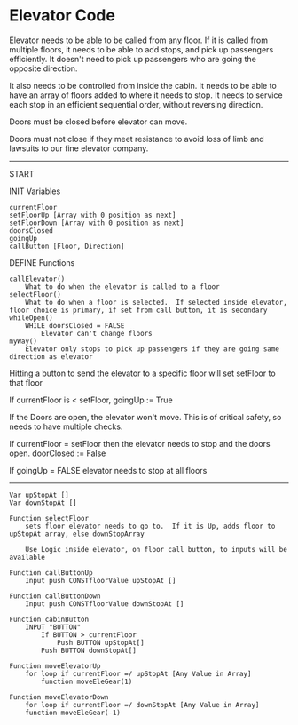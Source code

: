 # Elevator Code


Elevator needs to be able to be called from any floor.  If it is called from multiple floors, it needs to be able to add stops, and pick up passengers efficiently.  It doesn't need to pick up passengers who are going the opposite direction.

It also needs to be controlled from inside the cabin.  It needs to be able to have an array of floors added to where it needs to stop.  It needs to service each stop in an efficient sequential order, without reversing direction.

Doors must be closed before elevator can move.

Doors must not close if they meet resistance to avoid loss of limb and lawsuits to our fine elevator company.

***

START

INIT Variables

    currentFloor
    setFloorUp [Array with 0 position as next]
    setFloorDown [Array with 0 position as next]
    doorsClosed
    goingUp
    callButton [Floor, Direction]

DEFINE Functions

    callElevator()
        What to do when the elevator is called to a floor
    selectFloor()
        What to do when a floor is selected.  If selected inside elevator, floor choice is primary, if set from call button, it is secondary
    whileOpen()
        WHILE doorsClosed = FALSE
            Elevator can't change floors
    myWay()
        Elevator only stops to pick up passengers if they are going same direction as elevator
        
Hitting a button to send the elevator to a specific floor will set setFloor to that floor

If currentFloor is < setFloor, goingUp := True

If the Doors are open, the elevator won't move. This is of critical safety, so needs to have multiple checks.

If currentFloor = setFloor then the elevator needs to stop and the doors open.  doorClosed := False

If goingUp = FALSE elevator needs to stop at all floors 

---

    Var upStopAt []
    Var downStopAt []

    Function selectFloor
        sets floor elevator needs to go to.  If it is Up, adds floor to upStopAt array, else downStopArray

        Use Logic inside elevator, on floor call button, to inputs will be available

    Function callButtonUp
        Input push CONSTfloorValue upStopAt []

    Function callButtonDown
        Input push CONSTfloorValue downStopAt []

    Function cabinButton
        INPUT "BUTTON"
            If BUTTON > currentFloor
                Push BUTTON upStopAt[]
            Push BUTTON downStopAt[]

    Function moveElevatorUp
        for loop if currentFloor =/ upStopAt [Any Value in Array]
            function moveEleGear(1)

    Function moveElevatorDown
        for loop if currentFloor =/ downStopAt [Any Value in Array]
        function moveEleGear(-1)
            
